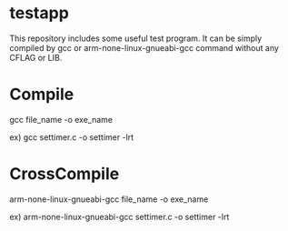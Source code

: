 testapp
=======

This repository includes some useful test program.
It can be simply compiled by gcc or arm-none-linux-gnueabi-gcc command without any CFLAG or LIB.

Compile
=======

gcc file_name -o exe_name

ex) gcc settimer.c -o settimer -lrt

CrossCompile
============

arm-none-linux-gnueabi-gcc file_name -o exe_name

ex) arm-none-linux-gnueabi-gcc settimer.c -o settimer -lrt
